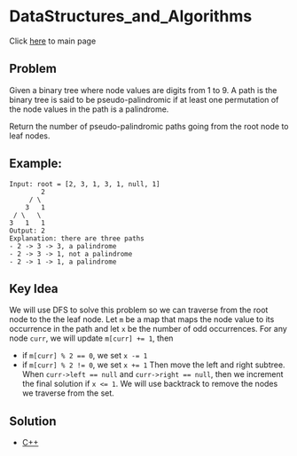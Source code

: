 # DataStructures_and_Algorithms
Click [here](../../README.md) to main page

## Problem
Given a binary tree where node values are digits from 1 to 9. A path is the binary tree is said to be pseudo-palindromic if at least one permutation of the node values in the path is a palindrome.

Return the number of pseudo-palindromic paths going from the root node to leaf nodes.

## Example:
```
Input: root = [2, 3, 1, 3, 1, null, 1]
		2
	 / \
	3   1
 / \   \ 
3   1   1
Output: 2
Explanation: there are three paths
- 2 -> 3 -> 3, a palindrome
- 2 -> 3 -> 1, not a palindrome
- 2 -> 1 -> 1, a palindrome
```

## Key Idea
We will use DFS to solve this problem so we can traverse from the root node to the the leaf node. Let `m` be a map that maps the node value to its occurrence in the path and let `x` be the number of odd occurrences. For any node `curr`, we will update `m[curr] += 1`, then
- if `m[curr] % 2 == 0`, we set `x -= 1`
- if `m[curr] % 2 != 0`, we set `x += 1`
Then move the left and right subtree. When `curr->left == null` and `curr->right == null`, then we increment the final solution if `x <= 1`. We will use backtrack to remove the nodes we traverse from the set.

## Solution
- [C++](./solution.cpp)